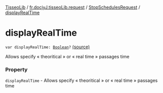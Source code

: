 [TisseoLib](../../index.md) / [fr.docjyJ.tisseoLib.request](../index.md) / [StopSchedulesRequest](index.md) / [displayRealTime](./display-real-time.md)

# displayRealTime

`var displayRealTime: `[`Boolean`](https://kotlinlang.org/api/latest/jvm/stdlib/kotlin/-boolean/index.html)`?` [(source)](https://github.com/docjyJ/TisseoLib/tree/master/src/main/kotlin/fr/docjyJ/tisseoLib/request/StopSchedulesRequest.kt#L36)

Allows specify « theoritical » or « real time » passages time

### Property

`displayRealTime` - Allows specify « theoritical » or « real time » passages time